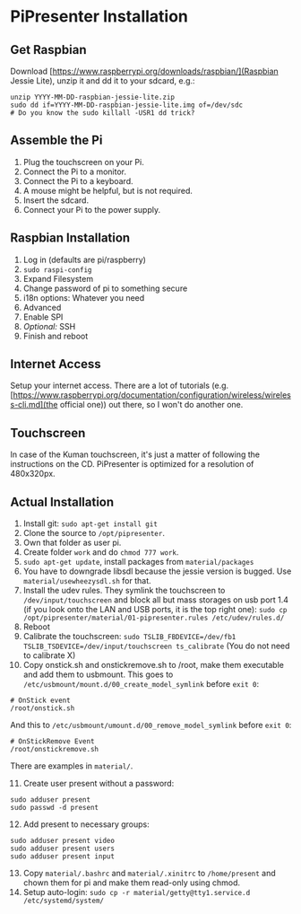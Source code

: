 # PiPresenter Installation

## Get Raspbian
Download [https://www.raspberrypi.org/downloads/raspbian/](Raspbian Jessie Lite), unzip it and dd it to your sdcard, e.g.:
```
unzip YYYY-MM-DD-raspbian-jessie-lite.zip
sudo dd if=YYYY-MM-DD-raspbian-jessie-lite.img of=/dev/sdc
# Do you know the sudo killall -USR1 dd trick?
```

## Assemble the Pi
1. Plug the touchscreen on your Pi.
2. Connect the Pi to a monitor.
3. Connect the Pi to a keyboard.
4. A mouse might be helpful, but is not required.
5. Insert the sdcard.
6. Connect your Pi to the power supply.

## Raspbian Installation
1. Log in (defaults are pi/raspberry)
2. `sudo raspi-config`
3. Expand Filesystem
4. Change password of pi to something secure
5. i18n options: Whatever you need
6. Advanced
7. Enable SPI
8. *Optional:* SSH
9. Finish and reboot

## Internet Access
Setup your internet access.
There are a lot of tutorials (e.g. [https://www.raspberrypi.org/documentation/configuration/wireless/wireless-cli.md](the official one)) out there, so I won't do another one.

## Touchscreen
In case of the Kuman touchscreen, it's just a matter of following the instructions on the CD.
PiPresenter is optimized for a resolution of 480x320px.

## Actual Installation
1. Install git: `sudo apt-get install git`
2. Clone the source to `/opt/pipresenter`.
3. Own that folder as user pi.
4. Create folder `work` and do `chmod 777 work`.
5. `sudo apt-get update`, install packages from `material/packages`
6. You have to downgrade libsdl because the jessie version is bugged. Use `material/usewheezysdl.sh` for that.
7. Install the udev rules. They symlink the touchscreen to `/dev/input/touchscreen` and block all but mass storages on usb port 1.4 (if you look onto the LAN and USB ports, it is the top right one): `sudo cp /opt/pipresenter/material/01-pipresenter.rules /etc/udev/rules.d/`
8. Reboot
9. Calibrate the touchscreen: `sudo TSLIB_FBDEVICE=/dev/fb1 TSLIB_TSDEVICE=/dev/input/touchscreen ts_calibrate`
(You do not need to calibrate X)
10. Copy onstick.sh and onstickremove.sh to /root, make them executable and add them to usbmount.
  This goes to `/etc/usbmount/mount.d/00_create_model_symlink` before `exit 0`:
  ```
  # OnStick event
  /root/onstick.sh
  ```
  And this to `/etc/usbmount/umount.d/00_remove_model_symlink` before `exit 0`:
  ```
  # OnStickRemove Event
  /root/onstickremove.sh
  ```
  There are examples in `material/`.

11. Create user present without a password: 
  ```
  sudo adduser present
  sudo passwd -d present
  ```
12. Add present to necessary groups: 
  ```
  sudo adduser present video
  sudo adduser present users
  sudo adduser present input
  ```
13. Copy `material/.bashrc` and `material/.xinitrc` to `/home/present` and chown them for pi and make them read-only using chmod.
14. Setup auto-login: `sudo cp -r material/getty@tty1.service.d /etc/systemd/system/`

